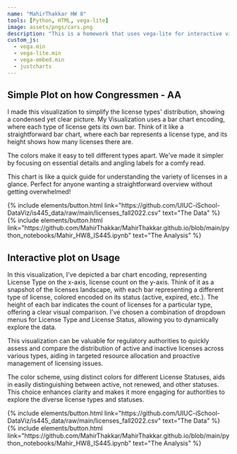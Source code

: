 ```yaml
---
name: "MahirThakkar HW 8"
tools: [Python, HTML, vega-lite]
image: assets/pngs/cars.png
description: "This is a homework that uses vega-lite for interactive viz!"
custom_js:
  - vega.min
  - vega-lite.min
  - vega-embed.min
  - justcharts
---
```


## Simple Plot on how Congressmen - AA

<vegachart schema-url="{{ site.baseurl }}/assets/json/bar_chart1.json" style="width: 100%"></vegachart>

I made this visualization to simplify the license types' distribution, showing a condensed yet clear picture. My Visualization uses a bar chart encoding, where each type of license gets its own bar. Think of it like a straightforward bar chart, where each bar represents a license type, and its height shows how many licenses there are.

The colors make it easy to tell different types apart. We've made it simpler by focusing on essential details and angling labels for a comfy read.

This chart is like a quick guide for understanding the variety of licenses in a glance. Perfect for anyone wanting a straightforward overview without getting overwhelmed!

<div class="left">
  {% include elements/button.html link="https://github.com/UIUC-iSchool-DataViz/is445_data/raw/main/licenses_fall2022.csv" text="The Data" %}
</div>

<div class="right">
  {% include elements/button.html link="https://github.com/MahirThakkar/MahirThakkar.github.io/blob/main/python_notebooks/Mahir_HW8_IS445.ipynb" text="The Analysis" %}
</div>

## Interactive plot on Usage

<vegachart schema-url="{{ site.baseurl }}/assets/json/selected_chart.json" style="width: 100%"></vegachart>

In this visualization, I've depicted a bar chart encoding, representing License Type on the x-axis, license count on the y-axis. Think of it as a snapshot of the licenses landscape, with each bar representing a different type of license, colored encoded on its status (active, expired, etc.). The height of each bar indicates the count of licenses for a particular type, offering a clear visual comparison. I've chosen a combination of dropdown menus for License Type and License Status, allowing you to dynamically explore the data.

This visualization can be valuable for regulatory authorities to quickly assess and compare the distribution of active and inactive licenses across various types, aiding in targeted resource allocation and proactive management of licensing issues.

The color scheme, using distinct colors for different License Statuses, aids in easily distinguishing between active, not renewed, and other statuses. This choice enhances clarity and makes it more engaging for authorities to explore the diverse license types and statuses.

<!-- these are written in a combo of html and liquid - -->

<div class="left">
  {% include elements/button.html link="https://github.com/UIUC-iSchool-DataViz/is445_data/raw/main/licenses_fall2022.csv" text="The Data" %}
</div>

<div class="right">
  {% include elements/button.html link="https://github.com/MahirThakkar/MahirThakkar.github.io/blob/main/python_notebooks/Mahir_HW8_IS445.ipynb" text="The Analysis" %}
</div>
